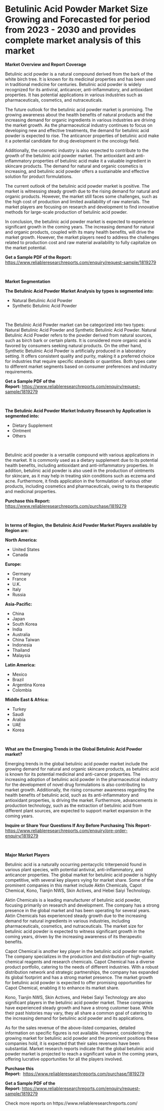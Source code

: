 <p><h1>Betulinic Acid Powder Market Size Growing and Forecasted for period from 2023 - 2030 and provides complete market analysis of this market</h1></p><p><strong>Market Overview and Report Coverage</strong></p>
<p><p>Betulinic acid powder is a natural compound derived from the bark of the white birch tree. It is known for its medicinal properties and has been used in traditional medicine for centuries. Betulinic acid powder is widely recognized for its antiviral, anticancer, anti-inflammatory, and antioxidant properties. It has potential applications in various industries such as pharmaceuticals, cosmetics, and nutraceuticals.</p><p>The future outlook for the betulinic acid powder market is promising. The growing awareness about the health benefits of natural products and the increasing demand for organic ingredients in various industries are driving the market growth. As the pharmaceutical industry continues to focus on developing new and effective treatments, the demand for betulinic acid powder is expected to rise. The anticancer properties of betulinic acid make it a potential candidate for drug development in the oncology field.</p><p>Additionally, the cosmetic industry is also expected to contribute to the growth of the betulinic acid powder market. The antioxidant and anti-inflammatory properties of betulinic acid make it a valuable ingredient in skincare products. The demand for natural and organic cosmetics is increasing, and betulinic acid powder offers a sustainable and effective solution for product formulations.</p><p>The current outlook of the betulinic acid powder market is positive. The market is witnessing steady growth due to the rising demand for natural and organic products. However, the market still faces some challenges, such as the high cost of production and limited availability of raw materials. The market players are focusing on research and development to find innovative methods for large-scale production of betulinic acid powder.</p><p>In conclusion, the betulinic acid powder market is expected to experience significant growth in the coming years. The increasing demand for natural and organic products, coupled with its many health benefits, will drive the market growth. However, the market players need to address the challenges related to production cost and raw material availability to fully capitalize on the market potential.</p></p>
<p><strong>Get a Sample PDF of the Report:</strong> <a href="https://www.reliableresearchreports.com/enquiry/request-sample/1819279">https://www.reliableresearchreports.com/enquiry/request-sample/1819279</a></p>
<p>&nbsp;</p>
<p><strong>Market Segmentation</strong></p>
<p><strong>The Betulinic Acid Powder Market Analysis by types is segmented into:</strong></p>
<p><ul><li>Natural Betulinic Acid Powder</li><li>Synthetic Betulinic Acid Powder</li></ul></p>
<p>&nbsp;</p>
<p><p>The Betulinic Acid Powder market can be categorized into two types: Natural Betulinic Acid Powder and Synthetic Betulinic Acid Powder. Natural Betulinic Acid Powder refers to the powder derived from natural sources, such as birch bark or certain plants. It is considered more organic and is favored by consumers seeking natural products. On the other hand, Synthetic Betulinic Acid Powder is artificially produced in a laboratory setting. It offers consistent quality and purity, making it a preferred choice for industries that require specific standards or quantities. Both types cater to different market segments based on consumer preferences and industry requirements.</p></p>
<p><strong>Get a Sample PDF of the Report:</strong>&nbsp;<a href="https://www.reliableresearchreports.com/enquiry/request-sample/1819279">https://www.reliableresearchreports.com/enquiry/request-sample/1819279</a></p>
<p>&nbsp;</p>
<p><strong>The Betulinic Acid Powder Market Industry Research by Application is segmented into:</strong></p>
<p><ul><li>Dietary Supplement</li><li>Ointment</li><li>Others</li></ul></p>
<p>&nbsp;</p>
<p><p>Betulinic acid powder is a versatile compound with various applications in the market. It is commonly used as a dietary supplement due to its potential health benefits, including antioxidant and anti-inflammatory properties. In addition, betulinic acid powder is also used in the production of ointments for skincare, as it may help in treating skin conditions such as eczema and acne. Furthermore, it finds application in the formulation of various other products, including cosmetics and pharmaceuticals, owing to its therapeutic and medicinal properties.</p></p>
<p><strong>Purchase this Report:</strong>&nbsp; <a href="https://www.reliableresearchreports.com/purchase/1819279">https://www.reliableresearchreports.com/purchase/1819279</a></p>
<p>&nbsp;</p>
<p><strong>In terms of Region, the Betulinic Acid Powder Market Players available by Region are:</strong></p>
<p>
    <p> <strong> North America: </strong>
        <ul>
            <li>United States</li>
            <li>Canada</li>
        </ul>
        </p> 
    <p> <strong> Europe: </strong>
        <ul>
            <li>Germany</li>
            <li>France</li>
            <li>U.K.</li>
            <li>Italy</li>
            <li>Russia</li>
        </ul>
        </p> 
    <p> <strong> Asia-Pacific: </strong>
        <ul>
            <li>China</li>
            <li>Japan</li>
            <li>South Korea</li>
            <li>India</li>
            <li>Australia</li>
            <li>China Taiwan</li>
            <li>Indonesia</li>
            <li>Thailand</li>
            <li>Malaysia</li>
        </ul>
        </p> 
    <p> <strong> Latin America: </strong>
        <ul>
            <li>Mexico</li>
            <li>Brazil</li>
            <li>Argentina Korea</li>
            <li>Colombia</li>
        </ul>
        </p> 
    <p> <strong> Middle East & Africa: </strong>
        <ul>
            <li>Turkey</li>
            <li>Saudi</li>
            <li>Arabia</li>
            <li>UAE</li>
            <li>Korea</li>
        </ul>
    </p>
    </p>
<p>&nbsp;</p>
<p><strong>What are the Emerging Trends in the Global Betulinic Acid Powder market?</strong></p>
<p><p>Emerging trends in the global betulinic acid powder market include the growing demand for natural and organic skincare products, as betulinic acid is known for its potential medicinal and anti-cancer properties. The increasing adoption of betulinic acid powder in the pharmaceutical industry for the development of novel drug formulations is also contributing to market growth. Additionally, the rising consumer awareness regarding the health benefits of betulinic acid, such as its anti-inflammatory and antioxidant properties, is driving the market. Furthermore, advancements in production technology, such as the extraction of betulinic acid from different plant sources, are expected to support market expansion in the coming years.</p></p>
<p><strong>Inquire or Share Your Questions If Any Before Purchasing This Report</strong>- <a href="https://www.reliableresearchreports.com/enquiry/pre-order-enquiry/1819279">https://www.reliableresearchreports.com/enquiry/pre-order-enquiry/1819279</a></p>
<p>&nbsp;</p>
<p><strong>Major Market Players</strong></p>
<p><p>Betulinic acid is a naturally occurring pentacyclic triterpenoid found in various plant species, with potential antiviral, anti-inflammatory, and anticancer properties. The global market for betulinic acid powder is highly competitive, with several key players vying for market share. Some of the prominent companies in this market include Aktin Chemicals, Capot Chemical, Kono, Tianjin NWS, Skin Actives, and Hebei Saiyi Technology.</p><p>Aktin Chemicals is a leading manufacturer of betulinic acid powder, focusing primarily on research and development. The company has a strong presence in the global market and has been operating for several years. Aktin Chemicals has experienced steady growth due to the increasing demand for natural ingredients in various industries, including pharmaceuticals, cosmetics, and nutraceuticals. The market size for betulinic acid powder is expected to witness significant growth in the coming years, driven by the increasing awareness of its therapeutic benefits.</p><p>Capot Chemical is another key player in the betulinic acid powder market. The company specializes in the production and distribution of high-quality chemical reagents and research chemicals. Capot Chemical has a diverse product portfolio, catering to the needs of different industries. With a robust distribution network and strategic partnerships, the company has expanded its global footprint and has a strong market presence. The market growth for betulinic acid powder is expected to offer promising opportunities for Capot Chemical, enabling it to enhance its market share.</p><p>Kono, Tianjin NWS, Skin Actives, and Hebei Saiyi Technology are also significant players in the betulinic acid powder market. These companies have experienced steady growth and have a strong customer base. While their past histories may vary, they all share a common goal of catering to the increasing demand for betulinic acid powder and its applications.</p><p>As for the sales revenue of the above-listed companies, detailed information on specific figures is not available. However, considering the growing market for betulinic acid powder and the prominent positions these companies hold, it is expected that their sales revenues have been substantial. Market research reports indicate that the global betulinic acid powder market is projected to reach a significant value in the coming years, offering lucrative opportunities for all the players involved.</p></p>
<p><strong>Purchase this Report:</strong>&nbsp;&nbsp;<a href="https://www.reliableresearchreports.com/purchase/1819279">https://www.reliableresearchreports.com/purchase/1819279</a></p>
<p></p>
<p><strong>Get a Sample PDF of the Report:</strong>&nbsp;<a href="https://www.reliableresearchreports.com/enquiry/request-sample/1819279">https://www.reliableresearchreports.com/enquiry/request-sample/1819279</a></p>
<p>Check more reports on https://www.reliableresearchreports.com/</p>